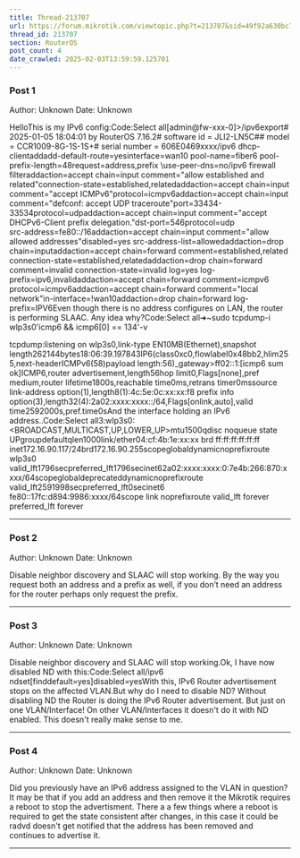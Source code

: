 ```yaml
---
title: Thread-213707
url: https://forum.mikrotik.com/viewtopic.php?t=213707&sid=49f92a630bc7970d8ca50523be880e8f
thread_id: 213707
section: RouterOS
post_count: 4
date_crawled: 2025-02-03T13:59:59.125701
---
```


### Post 1
Author: Unknown
Date: Unknown

HelloThis is my IPv6 config:Code:Select all[admin@fw-xxx-0]>/ipv6export# 2025-01-05 18:04:01 by RouterOS 7.16.2# software id = JLI2-LN5C## model = CCR1009-8G-1S-1S+# serial number = 606E0469xxxx/ipv6 dhcp-clientaddadd-default-route=yesinterface=wan10 pool-name=fiber6 pool-prefix-length=48request=address,prefix \use-peer-dns=no/ipv6 firewall filteraddaction=accept chain=input comment="allow established and related"connection-state=established,relatedaddaction=accept chain=input comment="accept ICMPv6"protocol=icmpv6addaction=accept chain=input comment="defconf: accept UDP traceroute"port=33434-33534protocol=udpaddaction=accept chain=input comment="accept DHCPv6-Client prefix delegation."dst-port=546protocol=udp \
    src-address=fe80::/16addaction=accept chain=input comment="allow allowed addresses"disabled=yes src-address-list=allowedaddaction=drop chain=inputaddaction=accept chain=forward comment=established,related connection-state=established,relatedaddaction=drop chain=forward comment=invalid connection-state=invalid log=yes log-prefix=ipv6,invalidaddaction=accept chain=forward comment=icmpv6 protocol=icmpv6addaction=accept chain=forward comment="local network"in-interface=!wan10addaction=drop chain=forward log-prefix=IPV6Even though there is no address configures on LAN, the router is performing SLAAC. Any idea why?Code:Select all➜~sudo tcpdump-i wlp3s0'icmp6 && icmp6[0] == 134'-v

tcpdump:listening on wlp3s0,link-type EN10MB(Ethernet),snapshot length262144bytes18:06:39.197843IP6(class0xc0,flowlabel0x48bb2,hlim255,next-headerICMPv6(58)payload length:56)_gateway>ff02::1:[icmp6 sum ok]ICMP6,router advertisement,length56hop limit0,Flags[none],pref medium,router lifetime1800s,reachable time0ms,retrans timer0mssource link-address option(1),length8(1):4c:5e:0c:xx:xx:f8
          prefix info option(3),length32(4):2a02:xxxx:xxxx::/64,Flags[onlink,auto],valid time2592000s,pref.time0sAnd the interface holding an IPv6 address..Code:Select all3:wlp3s0:<BROADCAST,MULTICAST,UP,LOWER_UP>mtu1500qdisc noqueue state UPgroupdefaultqlen1000link/ether04:cf:4b:1e:xx:xx brd ff:ff:ff:ff:ff:ff
    inet172.16.90.117/24brd172.16.90.255scopeglobaldynamicnoprefixroute wlp3s0
       valid_lft1796secpreferred_lft1796secinet62a02:xxxx:xxxx:0:7e4b:266:870:xxxx/64scopeglobaldeprecateddynamicnoprefixroute 
       valid_lft2591998secpreferred_lft0secinet6 fe80::17fc:d894:9986:xxxx/64scope link noprefixroute 
       valid_lft forever preferred_lft forever

---
### Post 2
Author: Unknown
Date: Unknown

Disable neighbor discovery and SLAAC will stop working. By the way you request both an address and a prefix as well, if you don’t need an address for the router perhaps only request the prefix.

---
### Post 3
Author: Unknown
Date: Unknown

Disable neighbor discovery and SLAAC will stop working.Ok, I have now disabled ND with this:Code:Select all/ipv6 ndset[finddefault=yes]disabled=yesWith this, IPv6 Router advertisement stops on the affected VLAN.But why do I need to disable ND? Without disabling ND the Router is doing the IPv6 Router advertisement. But just on one VLAN/Interface! On other VLAN/Interfaces it doesn't do it with ND enabled. This doesn't really make sense to me.

---
### Post 4
Author: Unknown
Date: Unknown

Did you previously have an IPv6 address assigned to the VLAN in question? It may be that if you add an address and then remove it the Mikrotik requires a reboot to stop the advertisment. There a a few things where a reboot is required to get the state consistent after changes, in this case it could be radvd doesn't get notified that the address has been removed and continues to advertise it.

---
